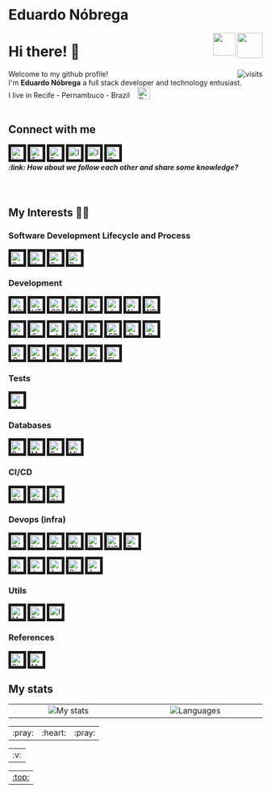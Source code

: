 <a id="top"></a>
<h1>Eduardo Nóbrega</h1>
<!--<img align="right" valign="bottom" height="40" src="https://media.giphy.com/media/Th4eDUkNM3BYRXnzQi/source.gif">-->
<img align="right" valign="bottom" height="50" src="https://media.giphy.com/media/QB4NIBn51SCTD2FHpJ/source.gif">
<img align="right" valign="bottom" height="45" src="https://media.giphy.com/media/gIwXMRnMcjNz0LeDEI/source.gif">


# Hi there! :wave: #

<img align="right" src="https://komarev.com/ghpvc/?username=ereshzealous&color=blueviolet&style=plastic)" alt="visits">

Welcome to my github profile!
<br/>I'm __Eduardo Nóbrega__ a full stack developer and technology entusiast. 
<br>I live in Recife - Pernambuco - Brazil &nbsp;&nbsp; <img src="https://emojipedia-us.s3.dualstack.us-west-1.amazonaws.com/thumbs/120/google/274/flag-brazil_1f1e7-1f1f7.png" width="25" alt="Brazil" valign="bottom"/><br/><br/>

## Connect with me ##

<a href="https://www.linkedin.com/in/efnobrega/" target="_blank"><img align="left" border=5 alt="Linkedin" width="auto" height="25" src="https://img.shields.io/badge/-Linkedin-282A36.svg?logo=linkedin&logoColor=0077B5&style=flat" /></a>
<a href="https://twitter.com/efnobrega" target="_blank"><img align="left" border=5 alt="Twitter" width="auto" height="25" src="https://img.shields.io/badge/-Twitter-282A36.svg?logo=twitter&logoColor=1DA1F2&style=flat" /></a>
<a href="https://www.facebook.com/efnobrega" target="_blank"><img align="left" border=5 alt="Facebook" width="auto" height="25" src="https://img.shields.io/badge/-Facebook-282A36.svg?logo=facebook&logoColor=1877F2&style=flat" /></a>
<a href="https://www.instagram.com/efnobrega/?hl=pt" target="_blank"><img align="left" border=5 alt="Instagram" width="auto" height="25" src="https://img.shields.io/badge/-Instagram-282A36.svg?logo=instagram&logoColor=E4405F&style=flat" /></a>
<a href="https://pt.stackoverflow.com/users/237135/eduardo-nóbrega" target="_blank"><img align="left" border=5 alt="Instagram" width="auto" height="25" src="https://img.shields.io/badge/-Stack Overflow-282A36.svg?logo=stackoverflow&logoColor=FE7A16&style=flat" /></a>
<a href="mailto:enobrega@gmail.com" target="_blank"><img align="left" border=5 alt="Gmail" width="auto" height="25" src="https://img.shields.io/badge/-Gmail-282A36.svg?logo=Gmail&logoColor=EA4335&style=flat" /></a>

<br>
<h5>:link: How about we follow each other and share some knowledge?</h5>
<br>

## My Interests 👨‍💻 ##
### Software Development Lifecycle and Process ###

<img align="left" border=5 alt="Scrum" width="auto" height="25" src="https://img.shields.io/badge/-Scrum-282A36.svg?logo=scrumalliance&logoColor=white&style=flat" />
<img align="left" border=5 alt="UML" width="auto" height="25" src="https://img.shields.io/badge/-UML-282A36.svg?logo=uml&logoColor=white&style=flat" />
<img align="left" border=5 alt="Software Architecture" width="auto" height="25" src="https://img.shields.io/badge/-Software Architecture-282A36.svg?logo=software&logoColor=white&style=flat" />
<img align="left" border=5 alt="Design Patterns" width="auto" height="25" src="https://img.shields.io/badge/-Design Patterns-282A36.svg?logo=DesignPatterns&logoColor=white&style=flat" />
  
<br/><br/>

### Development ###

<div align="center">
<img align="left" border=5 alt="VS Code" width="auto" height="25" src="https://img.shields.io/badge/-VS Code-282A36.svg?logo=visual-studio-code&logoColor=007acc&style=flat" />
<img align="left" border=5 alt="HTML 5" width="auto" height="25" src="https://img.shields.io/badge/-HTML5-282A36.svg?logo=html5&logoColor=E34F26&style=flat" />
<img align="left" border=5 alt="CSS 3" width="auto" height="25" src="https://img.shields.io/badge/-CSS-282A36.svg?logo=css3&logoColor=1572B6&style=flat" />
<img align="left" border=5 alt="SASS" width="auto" height="25" src="https://img.shields.io/badge/-SASS-282A36.svg?logo=sass&logoColor=CC6699&style=flat" />
<img align="left" border=5 alt="Bootstrap" width="auto" height="25" src="https://img.shields.io/badge/-Bootstrap-282A36.svg?logo=bootstrap&logoColor=563D7C&style=flat" />
<img align="left" border=5 alt="Javascript" width="auto" height="25" src="https://img.shields.io/badge/-Javascript-282A36.svg?logo=javascript&logoColor=F7DF1E&style=flat" />
<img align="left" border=5 alt="Node JS" width="auto" height="25" src="https://img.shields.io/badge/-Node Js-282A36.svg?logo=node.js&logoColor=43853D&style=flat" />
<img align="left" border=5 alt="NPM" width="auto" height="25" src="https://img.shields.io/badge/-NPM-282A36.svg?logo=npm&logoColor=CB3837&style=flat" />

<br/><br/>
  
<img align="left" border=5 alt="Yarn" width="auto" height="25" src="https://img.shields.io/badge/-Yarn-282A36.svg?logo=yarn&logoColor=2C8EBB&style=flat" />
<img align="left" border=5 alt="Express" width="auto" height="25" src="https://img.shields.io/badge/-Express-282A36.svg?logo=express&logoColor=green&style=flat" />
<img align="left" border=5 alt="JWT" width="auto" height="25" src="https://img.shields.io/badge/-JWT-282A36.svg?logo=json-web-tokens&logoColor=D63AFF&style=flat" />
<img align="left" border=5 alt="Webpack" width="auto" height="25" src="https://img.shields.io/badge/-Webpack-282A36.svg?logo=webpack&logoColor=5299C8&style=flat" />
<img align="left" border=5 alt="Babel" width="auto" height="25" src="https://img.shields.io/badge/-Babel-282A36.svg?logo=babel&logoColor=F5DA55&style=flat" />
<img align="left" border=5 alt="ES Lint" width="auto" height="25" src="https://img.shields.io/badge/-ES Lint-282A36.svg?logo=eslint&logoColor=4B32C3&style=flat" />
<img align="left" border=5 alt="Prettier" width="auto" height="25" src="https://img.shields.io/badge/-Prettier-282A36.svg?logo=prettier&logoColor=F8BC45&style=flat" />
<img align="left" border=5 alt="Graph QL" width="auto" height="25" src="https://img.shields.io/badge/-Graph QL-282A36.svg?logo=graphql&logoColor=E10098&style=flat" />

<br/><br/>

<img align="left" border=5 alt="React" width="auto" height="25" src="https://img.shields.io/badge/-React-282A36.svg?logo=react&logoColor=2CA5E0&style=flat" />
<img align="left" border=5 alt="Redux" width="auto" height="25" src="https://img.shields.io/badge/-Redux-282A36.svg?logo=redux&logoColor=593D88&style=flat" />
<img align="left" border=5 alt="Styled Components" width="auto" height="25" src="https://img.shields.io/badge/-Styled Components-282A36.svg?logo=styled-components&logoColor=white&style=flat" />
<img align="left" border=5 alt="Next.Js" width="auto" height="25" src="https://img.shields.io/badge/-Next.Js-282A36.svg?logo=next.js&logoColor=000000&style=flat" />
<img align="left" border=5 alt="Chart Js" width="auto" height="25" src="https://img.shields.io/badge/-Chart Js-282A36.svg?logo=chart.js&logoColor=FF6384&style=flat" />
<img align="left" border=5 alt="Electron" width="auto" height="25" src="https://img.shields.io/badge/-Electron-282A36.svg?logo=electron&logoColor=blue&style=flat" />
</div>

<br/><br/>

### Tests ###

<div align="center">
<img align="left" border=5 alt="Jest" width="auto" height="25" src="https://img.shields.io/badge/-Jest-282A36.svg?logo=jest&logoColor=C21325&style=flat" />
</div>

<br/><br/>

### Databases ###

<img align="left" border=5 alt="Postgres" width="auto" height="25" src="https://img.shields.io/badge/-Postgres-282A36.svg?logo=postgresql&logoColor=316192&style=flat" />
<img align="left" border=5 alt="Mongo DB" width="auto" height="25" src="https://img.shields.io/badge/-Mongo DB-282A36.svg?logo=mongodb&logoColor=4EA94B&style=flat" />
<img align="left" border=5 alt="Redis" width="auto" height="25" src="https://img.shields.io/badge/-Redis-282A36.svg?logo=redis&logoColor=23DD0031&style=flat" />
<img align="left" border=5 alt="Microsoft SQL Server" width="auto" height="25" src="https://img.shields.io/badge/-Microsoft SQL Server-282A36.svg?logo=microsoft-sql-server&logoColor=CC2927&style=flat" />

<br/><br/>

### CI/CD ###

<img align="left" border=5 alt="Git" width="auto" height="25" src="https://img.shields.io/badge/-Git-282A36.svg?logo=git&logoColor=orange&style=flat" />
<img align="left" border=5 alt="Github" width="auto" height="25" src="https://img.shields.io/badge/-Github-282A36.svg?logo=github&logoColor=white&style=flat" />
<img align="left" border=5 alt="Gitlab" width="auto" height="25" src="https://img.shields.io/badge/-Gitlab-282A36.svg?logo=gitlab&logoColor=white&style=flat" />

<br/><br/>

### Devops (infra) ###

<img align="left" border=5 alt="Cisco" width="auto" height="25" src="https://img.shields.io/badge/-Cisco-282A36.svg?logo=cisco&logoColor=049FD9&style=flat" />
<img align="left" border=5 alt="Linux" width="auto" height="25" src="https://img.shields.io/badge/-Linux-282A36.svg?logo=linux&logoColor=E95420&style=flat" />
<img align="left" border=5 alt="Shell Script" width="auto" height="25" src="https://img.shields.io/badge/-Shell Script-282A36.svg?logo=gnu-bash&logoColor=121011&style=flat" />
<img align="left" border=5 alt="Windows" width="auto" height="25" src="https://img.shields.io/badge/-Windows-282A36.svg?logo=windows&logoColor=0078D6&style=flat" />
<img align="left" border=5 alt="Powershell" width="auto" height="25" src="https://img.shields.io/badge/-Powershell-282A36.svg?logo=powershell&logoColor=5391FE&style=flat" />
<img align="left" border=5 alt="NGINX" width="auto" height="25" src="https://img.shields.io/badge/-NGINX-282A36.svg?logo=nginx&logoColor=009639&style=flat" />
<img align="left" border=5 alt="Docker" width="auto" height="25" src="https://img.shields.io/badge/-Docker-282A36.svg?logo=docker&logoColor=2CA5E0&style=flat"/>

<br/><br/>

<img align="left" border=5 alt="Kubernetes" width="auto" height="25" src="https://img.shields.io/badge/-Kubernetes-282A36.svg?logo=kubernetes&logoColor=2E73DA&style=flat" />
<img align="left" border=5 alt="Jenkins" width="auto" height="25" src="https://img.shields.io/badge/-Jenkins-282A36.svg?logo=jenkins&logoColor=D24939&style=flat" />
<img align="left" border=5 alt="AWS" width="auto" height="25" src="https://img.shields.io/badge/-AWS-282A36.svg?logo=amazon-aws&logoColor=ff9900&style=flat" />
<img align="left" border=5 alt="Digital OCean" width="auto" height="25" src="https://img.shields.io/badge/-Digital Ocean-282A36.svg?logo=digitalocean&logoColor=0080FF&style=flat" />
<img align="left" border=5 alt="Ansible" width="auto" height="25" src="https://img.shields.io/badge/-Ansible-282A36.svg?logo=ansible&logoColor=191817&style=flat" />

<br/><br/>

### Utils ###

<img align="left" border=5 alt="Markdown" width="auto" height="25" src="https://img.shields.io/badge/-Markdown-282A36.svg?logo=markdown&logoColor=000000&style=flat" />
<img align="left" border=5 alt="Postman" width="auto" height="25" src="https://img.shields.io/badge/-Postman-282A36.svg?logo=postman&logoColor=FF6C37&style=flat" />
<img align="left" border=5 alt="Insomnia" width="auto" height="25" src="https://img.shields.io/badge/-Insomnia-282A36.svg?logo=insomnia&logoColor=5849be&style=flat" />

<br/><br/>

### References ###

<img align="left" border=5 alt="Stack Overflow" width="auto" height="25" src="https://img.shields.io/badge/-Stack Overflow-282A36.svg?logo=stackoverflow&logoColor=FE7A16&style=flat" />
  <img align="left" border=5 alt="Medium" width="auto" height="25" src="https://img.shields.io/badge/-Medium-282A36.svg?logo=medium&logoColor=000000&style=flat" />

<br/><br/>

## My stats ##

<center>
<table align="center">
  <tr>
    <td width="500" align="center"><img src="https://github-readme-stats.vercel.app/api?username=enobrega&show_icons=true&theme=dracula" alt="My stats"></td>
    <td width="500" align="center"><img src="https://github-readme-stats.vercel.app/api/top-langs/?username=enobrega&theme=dracula" alt="Languages"/></td>
  </tr>
</table>
<center>

<table align="center"><tr><td>:pray:</td><td>:heart:</td><td>:pray:</td></tr></table>
<table align="center"><tr><td>:v:</td></tr></table>

<table align="center"><tr><td><a href="#top">:top:</a></td></tr></table>


